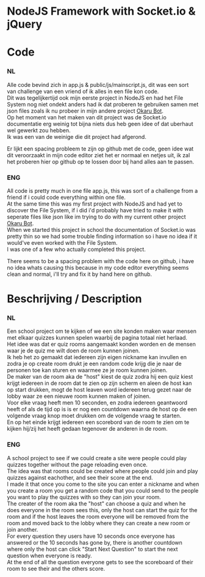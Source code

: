 # NodeJS Framework with Socket.io & jQuery

# Code
### NL
Alle code bevind zich in app.js & public/js/mainscript.js, dit was een sort van challenge van een vriend of ik alles in een file kon code.<br/>
Dit was tegelijkertijd ook mijn eerste project in NodeJS en had het File System nog niet ondekt anders had ik dat proberen te gebruiken samen met json files zoals ik nu probeer in mijn andere project [Okaru Bot](https://github.com/iPwNix/Okaru-Discord-Kitsu-Bot).<br/>
Op het moment van het maken van dit project was de Socket.io documentatie erg weinig tot bijna niets dus heb geen idee of dat uberhaut wel gewerkt zou hebben.<br/>
Ik was een van de weinige die dit project had afgerond.

Er lijkt een spacing probleem te zijn op github met de code, geen idee wat dit veroorzaakt in mijn code editor ziet het er normaal en netjes uit, ik zal het proberen hier op github op te lossen door bij hand alles aan te passen.

### ENG
All code is pretty much in one file app.js, this was sort of a challenge from a friend if i could code everything within one file.<br/>
At the same time this was my first project with NodeJS and had yet to discover the File System, if i did i'd probably have tried to make it with seperate files like json like im trying to do with my current other project [Okaru Bot](https://github.com/iPwNix/Okaru-Discord-Kitsu-Bot).<br/>
When we started this project in school the documentation of Socket.io was pretty thin so we had some trouble finding information so i have no idea if it would've even worked with the File System.<br/>
I was one of a few who actually completed this project.<br/>

There seems to be a spacing problem with the code here on github, i have no idea whats causing this because in my code editor everything seems clean and normal, i'll try and fix it by hand here on github.

# Beschrijving / Description

### NL
Een school project om te kijken of we een site konden maken waar mensen met elkaar quizzes kunnen spelen waarbij de pagina totaal niet herlaad.<br/>
Het idee was dat er quiz rooms aangemaakt konden worden en de mensen waar je de quiz me wilt doen de room kunnen joinen.<br/>
Ik heb het zo gemaakt dat iedereen zijn eigen nickname kan invullen en zodra je op create room drukt je een random code krijg die je naar de personen toe kan sturen en waarmee ze je room kunnen joinen.<br/>
De maker van de room aka de "host" kiest de quiz zodra hij een quiz kiest krijgt iedereen in de room dat te zien op zijn scherm en aleen de host kan op start drukken, mogt de host leaven word iedereen terug gezet naar de lobby waar ze een nieuwe room kunnen maken of joinen.<br/>
Voor elke vraag heeft men 10 seconden, en zodra iedereen geantwoord heeft of als de tijd op is is er nog een countdown waarna de host op de een volgende vraag knop moet drukken om de volgende vraag te starten.<br/>
En op het einde krijgt iedereen een scorebord van de room te zien om te kijken hij/zij het heeft gedaan tegenover de anderen in de room.<br/>

### ENG
A school project to see if we could create a site were people could play quizzes together without the page reloading even once.<br/>
The idea was that rooms could be created where people could join and play quizzes against eachother, and see their score at the end.<br/>
I made it that once you come to the site you can enter a nickname and when you create a room you get a random code that you could send to the people you want to play the quizzes with so they can join your room.<br/>
The creater of the room aka the "host" can choose a quiz and when he does everyone in the room sees this, only the host can start the quiz for the room and if the host leaves the room everyone will be removed from the room and moved back to the lobby where they can create a new room or join another.<br/>
For every question they users have 10 seconds once everyone has answered or the 10 seconds has gone by, there is another countdown where only the host can click "Start Next Question" to start the next question when everyone is ready.<br/>
At the end of all the question everyone gets to see the scoreboard of their room to see their and the others score.
